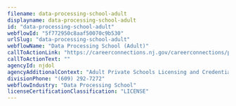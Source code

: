 ```yaml
---
filename: data-processing-school-adult
displayname: data-processing-school-adult
id: "data-processing-school-adult"
webflowId: "5f772950c8aaf50070c9b530"
urlSlug: "data-processing-school-adult"
webflowName: "Data Processing School (Adult)"
callToActionLink: "https://careerconnections.nj.gov/careerconnections/prepare/skills/training/training_and_education_opportunities.shtml"
callToActionText: ""
agencyId: njdol
agencyAdditionalContext: "Adult Private Schools Licensing and Credentials"
divisionPhone: "(609) 292-7272"
webflowIndustry: "Data Processing School"
licenseCertificationClassification: "LICENSE"
---
```

